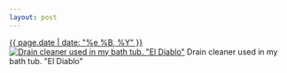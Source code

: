 ```yaml
---
layout: post
---
```


<p>
  <time><a href="/445">{{ page.date | date: "%e %B, %Y" }}</a></time>
  <a href="/445"><img src="{{ site.assets_url }}/445-480.jpg" srcset="{{ site.assets_url }}/445-960.jpg 960w, {{ site.assets_url }}/445-720.jpg 720w, {{ site.assets_url }}/445-480.jpg 480w, {{ site.assets_url }}/445-240.jpg 240w" sizes="(min-width: 700px) 50vw, calc(100vw - 2rem)" alt="Drain cleaner used in my bath tub. &quot;El Diablo&quot;" /></a>
  <span>Drain cleaner used in my bath tub. &quot;El Diablo&quot;</span>
</p>

